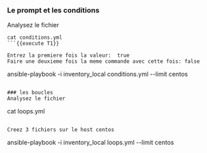 
### Le prompt et les conditions
Analysez le fichier 
```
cat conditions.yml
```{{execute T1}}

Entrez la premiere fois la valeur:  true   
Faire une deuxieme fois la meme commande avec cette fois: false

```
ansible-playbook -i inventory_local conditions.yml --limit centos
```{{execute T1}}

### les boucles
Analysez le fichier 
```
cat loops.yml
```{{execute T1}}

Creez 3 fichiers sur le host centos
```
ansible-playbook -i inventory_local loops.yml --limit centos
```{{execute T1}}
